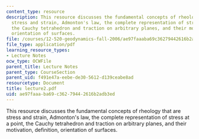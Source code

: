 ```yaml
---
content_type: resource
description: This resource discusses the fundamental concepts of rheology that are
  stress and strain, Admonton's law, the complete representation of stress at a point,
  the Cauchy tetrahedron and traction on arbitrary planes, and their motivation, definition,
  orientation of surfaces.
file: /courses/12-520-geodynamics-fall-2006/ae97faaaba69c36279442616b2adb3ed_lecture2.pdf
file_type: application/pdf
learning_resource_types:
- Lecture Notes
ocw_type: OCWFile
parent_title: Lecture Notes
parent_type: CourseSection
parent_uid: f491e47a-eebe-de30-5612-d139ceabe8ad
resourcetype: Document
title: lecture2.pdf
uid: ae97faaa-ba69-c362-7944-2616b2adb3ed
---
```

This resource discusses the fundamental concepts of rheology that are stress and strain, Admonton's law, the complete representation of stress at a point, the Cauchy tetrahedron and traction on arbitrary planes, and their motivation, definition, orientation of surfaces.